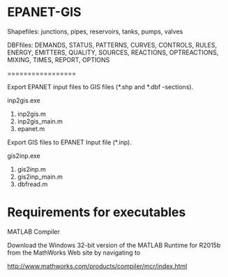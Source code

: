 EPANET-GIS
==========
Shapefiles: junctions, pipes, reservoirs, tanks, pumps, valves

DBFfiles: DEMANDS, STATUS, PATTERNS, CURVES, CONTROLS, RULES, ENERGY, EMITTERS, QUALITY, SOURCES, REACTIONS, OPTREACTIONS, MIXING, TIMES, REPORT, OPTIONS

=================

Export EPANET input files to GIS files (*.shp and *.dbf -sections).

inp2gis.exe

1. inp2gis.m 
2. inp2gis_main.m 
3. epanet.m

Export GIS files to EPANET Input file (*.inp).

gis2inp.exe

1. gis2inp.m 
2. gis2inp_main.m 
3. dbfread.m


Requirements for executables
============================

MATLAB Compiler

Download the Windows 32-bit version of the MATLAB Runtime for R2015b 
from the MathWorks Web site by navigating to

   http://www.mathworks.com/products/compiler/mcr/index.html
   
